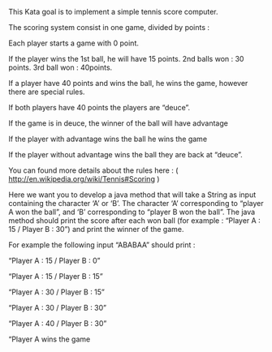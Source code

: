 This Kata goal is to implement a simple tennis score computer.

 

The scoring system consist in one game, divided by points :

Each player starts a game with 0 point.

If the player wins the 1st ball, he will have 15 points. 2nd balls won : 30 points. 3rd ball won : 40points.

If a player have 40 points and wins the ball, he wins the game, however there are special rules.

If both players have 40 points the players are “deuce”.

If the game is in deuce, the winner of the ball will have advantage

If the player with advantage wins the ball he wins the game

If the player without advantage wins the ball they are back at “deuce”.

 

You can found more details about the rules here : ( http://en.wikipedia.org/wiki/Tennis#Scoring )

 

Here we want you to develop a java method that will take a String as input containing the character ‘A’ or ‘B’. The character ‘A’ corresponding to “player A won the ball”, and ‘B’ corresponding to “player B won the ball”. The java method should print the score after each won ball (for example : “Player A : 15 / Player B : 30”) and print the winner of the game.

 

For example the following input “ABABAA” should print :

“Player A : 15 / Player B : 0”

“Player A : 15 / Player B : 15”

“Player A : 30 / Player B : 15”

“Player A : 30 / Player B : 30”

“Player A : 40 / Player B : 30”

“Player A wins the game
